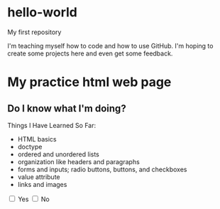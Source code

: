 # hello-world
My first repository

I'm teaching myself how to code and how to use GitHub. I'm hoping to create some projects here and even get some feedback.

<!DOCTYPE html>
<html>
<head>
  <h1>My practice html web page</h1>
  </head>
  <body>
  <h2>Do I know what I'm doing?</h2>
    <div>
  <p> Things I Have Learned So Far:</p>
  <ul> 
    <li>HTML basics</li>
      <li>doctype</li>
      <li>ordered and unordered lists</li>
      <li>organization like headers and paragraphs</li>
      <li>forms and inputs; radio buttons, buttons, and checkboxes</li>
      <li>value attribute</li>
      <li>links and images</li>
  </ul>
  <p><form>
  <label for="yes">
  <input id="yes" type="checkbox" value="yes" name="yes-no"> Yes</label>
  <label for="no">
  <input id="no" type="checkbox" value="no" name="yes-no"> No
      </label></form>
  </p>
    </div>
  </body>
  </html>
